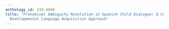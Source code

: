 ```yaml
---
anthology_id: Z19-4040
title: 'Pronominal Ambiguity Resolution in Spanish Child Dialogue: A Corpus Based
  Developmental Language Acquisition Approach'
---
```

